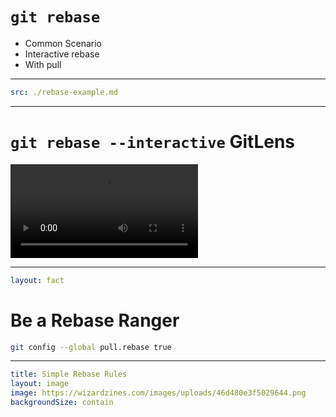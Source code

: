 # `git rebase`

- Common Scenario
- Interactive rebase
- With pull

---

```yaml
src: ./rebase-example.md
```

---

# `git rebase --interactive` GitLens

<video controls>
   <source src="/rebase_interactive_gitlens.webm" type="video/webm">
</video>

---

```yaml
layout: fact
```

# Be a Rebase Ranger

<v-click>

```bash
git config --global pull.rebase true
```

</v-click> 
<v-click>

<noto-cowboy-hat-face class="text-6xl"/>

</v-click>

---

```yaml
title: Simple Rebase Rules
layout: image
image: https://wizardzines.com/images/uploads/46d480e3f5029644.png
backgroundSize: contain
```

<!-- cite: https://wizardzines.com/comics/rules-for-rebasing/ -->

